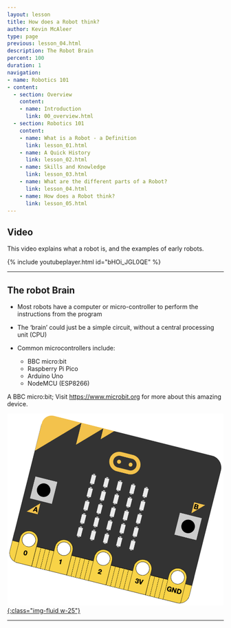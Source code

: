 ```yaml
---
layout: lesson
title: How does a Robot think?
author: Kevin McAleer
type: page
previous: lesson_04.html
description: The Robot Brain
percent: 100
duration: 1
navigation:
- name: Robotics 101
- content:
  - section: Overview
    content:
    - name: Introduction
      link: 00_overview.html
  - section: Robotics 101
    content:
    - name: What is a Robot - a Definition
      link: lesson_01.html
    - name: A Quick History
      link: lesson_02.html
    - name: Skills and Knowledge
      link: lesson_03.html
    - name: What are the different parts of a Robot?
      link: lesson_04.html
    - name: How does a Robot think?
      link: lesson_05.html
---
```



## Video

This video explains what a robot is, and the examples of early robots.

{% include youtubeplayer.html id="bHOi_JGL0QE" %}

---

## The robot Brain

- Most robots have a computer or micro-controller to perform the instructions from the program
- The ‘brain’ could just be a simple circuit, without a central processing unit (CPU)
- Common microcontrollers include:

  - BBC micro:bit
  - Raspberry Pi Pico
  - Arduino Uno
  - NodeMCU (ESP8266)

A BBC micro:bit; Visit <https://www.microbit.org> for more about this amazing device.

[![BBC micro:bit](assets/bbc_microbit.jpg){:class="img-fluid w-25"}](https://www.microbit.org)

---
